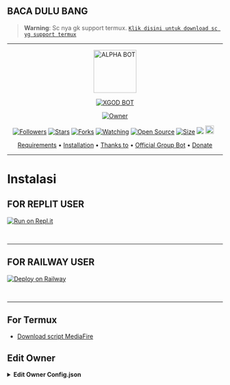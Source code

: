 ## BACA DULU BANG

> **Warning**: Sc nya gk support termux. [`Klik disini untuk download sc yg support termux`](https://github.com/zeeone-ofc/Haruka-Md#For-Termux)

-----------------------------------------------------

<p align="center">
<img src="https://github.com/zeeone-ofc/Haruka-Md/blob/v1/media/Haruka.jpg" alt="ALPHA BOT" width="100"/>


</p>
<p align="center">
<a href="#"><img title="XGOD BOT" src="https://img.shields.io/badge/XGOD BOT-green?colorA=%23ff0000&colorB=%23017e40&style=for-the-badge"></a>
</p>
<p align="center">
<a href="https://github.com/C-TAX/XGOD"><img title="Owner" src="https://img.shields.io/badge/Recode-C-TAX-red.svg?style=for-the-badge&logo=github"></a>
</p>
<p align="center">
<a href="https://github.com/C-TAX/followers"><img title="Followers" src="https://img.shields.io/github/followers/C-TAX?color=red&style=flat-square"></a>
<a href="https://github.com/C-TAX/XGOD/stargazers/"><img title="Stars" src="https://img.shields.io/github/stars/C-TAX/XGOD?color=blue&style=flat-square"></a>
<a href="https://github.com/C-TAX/XGOD/network/members"><img title="Forks" src="https://img.shields.io/github/forks/C-TAX/XGOD?color=red&style=flat-square"></a>
<a href="https://github.com/C-TAX/XGOD/watchers"><img title="Watching" src="https://img.shields.io/github/watchers/C-TAX/XGOD?label=Watchers&color=blue&style=flat-square"></a>
<a href="https://github.com/C-TAX/XGOD"><img title="Open Source" src="https://badges.frapsoft.com/os/v2/open-source.svg?v=103"></a>
<a href="https://github.com/C-TAX/XGOD/"><img title="Size" src="https://img.shields.io/github/repo-size/C-TAX/XGOD?style=flat-square&color=green"></a>
<a href="https://hits.seeyoufarm.com"><img src="https://hits.seeyoufarm.com/api/count/incr/badge.svg?url=https%3A%2F%2Fgithub.com%2FC-TAX%2FXGOD&count_bg=%2379C83D&title_bg=%23555555&icon=probot.svg&icon_color=%2300FF6D&title=hits&edge_flat=false"/></a>
<a href="https://github.com/C-TAX/XGOD/graphs/commit-activity"><img height="20" src="https://img.shields.io/badge/Maintained%3F-yes-green.svg"></a>&nbsp;&nbsp;
</p>

<p align="center">
  <a href="https://github.com/C-TAX/XGOD#requirements">Requirements</a> •
  <a href="https://github.com/C-TAX/XGOD#instalasi">Installation</a> •
  <a href="https://github.com/C-TAX/XGOD#thanks-to">Thanks to</a> •
  <a href="https://github.com/C-TAX/XGOD#Official-Group"> Official Group Bot</a> •
  <a href="https://github.com/C-TAX/XGOD#donate">Donate</a>
</p>
</div>


---

# Instalasi
## FOR REPLIT USER
[![Run on Repl.it](https://replit.com/badge/github/C-TAX/XGOD)](https://repl.it/github/C-TAX/XGOD)

<br>

----------

## FOR RAILWAY USER 

[![Deploy on Railway](https://railway.app/button.svg)](https://railway.app/new/template?template=https%3A%2F%2Fgithub.com%2FC-TAX%2FXGOD)

<br>

----------

## For Termux
- [Download script MediaFire](https://youtu.be/9zVZXG-yaMY)

## Edit Owner 

<details>
    <summary> <b>Edit Owner Config.json</b></summary><br/>

```ts
{
    "ownerNumber": ["622150996855@s.whatsapp.net","622150996855@s.whatsapp.net"],
    "ownerName": "C-TAX",
    "instagram" : "https://instagram.com",
    "botName": "XGOD",
    "footer": "api.zeeoneofc.xyz",
    "sessionName": "session",
    "pathimg": "./media/Haruka.jpg",
    "BotKey": "Gsyt6jRJ",
    "auto_welcomeMsg": true,
    "auto_leaveMsg": true,    
    "autobio": true,
    "anticall": true,
    "autorespond": false,
    "autoblok212": true,
    "autoread": true,
    "gamewaktu": 90,
    "limitCount": 25,
    "gcount": {
        "prem": 1000,
        "user": 15
    }
}
```

## Donate
- [Saweria](https://saweria.co/CTAX)
- [Dana](https://f.top4top.io/p_2567udvf10.jpg)

